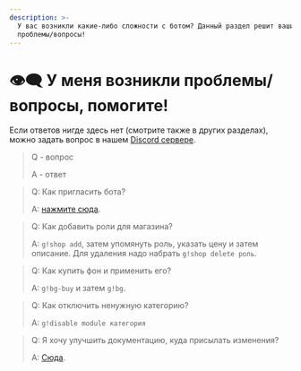 ```yaml
---
description: >-
  У вас возникли какие-либо сложности с ботом? Данный раздел решит ваши
  проблемы/вопросы!
---
```


# 👁‍🗨 У меня возникли проблемы/вопросы, помогите!

Если ответов нигде здесь нет (смотрите также в других разделах),
можно задать вопрос в нашем
[Discord сервере](https://discord.gg/CHTchRR9Dz).

> Q - вопрос
> 
> A - ответ


> Q: Как пригласить бота?
> 
> A: [нажмите сюда](https://discord.com/api/oauth2/authorize?client_id=732117360160538654&permissions=8&redirect_uri=https%3A%2F%2Fdiscord.gg%2FRPb2KXN&scope=bot).


> Q: Как добавить роли для магазина?
> 
> A: `g!shop add`, затем упомянуть роль, указать цену и затем описание.
> Для удаления надо набрать `g!shop delete роль`.


> Q: Как купить фон и применить его?
> 
> A: `g!bg-buy` и затем `g!bg`.


> Q: Как отключить ненужную категорию?
> 
> A: `g!disable module категория`


> Q: Я хочу улучшить документацию, куда присылать изменения?
> 
> A: [Сюда](https://github.com/nevzorl/docs.gamemax.top).

